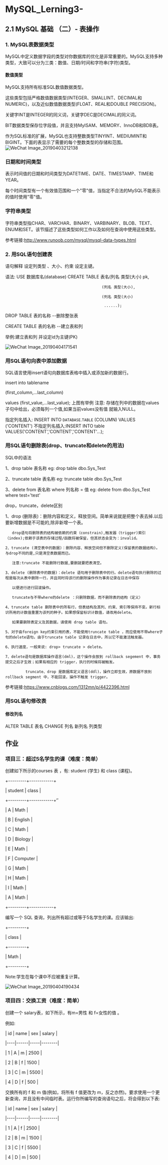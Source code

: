 # MySQL_Lerning3-

##  2.1 MySQL 基础 （二）- 表操作

### 1. MySQL表数据类型

MySQL中定义数据字段的类型对你数据库的优化是非常重要的。MySQL支持多种类型，大致可以分为三类：数值、日期/时间和字符串(字符)类型。

#### 数值类型

MySQL支持所有标准SQL数值数据类型。

这些类型包括严格数值数据类型(INTEGER、SMALLINT、DECIMAL和NUMERIC)，以及近似数值数据类型(FLOAT、REAL和DOUBLE PRECISION)。

关键字INT是INTEGER的同义词，关键字DEC是DECIMAL的同义词。

BIT数据类型保存位字段值，并且支持MyISAM、MEMORY、InnoDB和BDB表。

作为SQL标准的扩展，MySQL也支持整数类型TINYINT、MEDIUMINT和BIGINT。下面的表显示了需要的每个整数类型的存储和范围。
![WeChat Image_20190403212138](https://user-images.githubusercontent.com/43989688/55506761-8b8d9a00-5656-11e9-9538-b8e34a965270.png)

### 日期和时间类型

表示时间值的日期和时间类型为DATETIME、DATE、TIMESTAMP、TIME和YEAR。

每个时间类型有一个有效值范围和一个"零"值，当指定不合法的MySQL不能表示的值时使用"零"值。

### 字符串类型

字符串类型指CHAR、VARCHAR、BINARY、VARBINARY、BLOB、TEXT、ENUM和SET。该节描述了这些类型如何工作以及如何在查询中使用这些类型。

参考链接:http://www.runoob.com/mysql/mysql-data-types.html

### 2. 用SQL语句创建表

语句解释 设定列类型 、大小、约束 设定主键。

语法:   USE 数据库名(database) CREATE TABLE 表名(列名 类型(大小) pk,
         
                                               (列名 类型(大小),
                                               
                                               (列名 类型(大小)
                                               
                                                ......);

DROP TABLE 表的名称 --删除整张表

CREATE TABLE 表的名称 --建立表和列

举例:建立表和列 并设定id为主键(PK)

![WeChat Image_20190404171541](https://user-images.githubusercontent.com/43989688/55567181-70299a00-56fd-11e9-894e-050d809a37d4.png)

###  用SQL语句向表中添加数据

SQL语言使用insert语句向数据库表格中插入或添加新的数据行。

insert into tablename 

(first_column,...last_column) 

values (first_value,...last_value);  上图有举例
注意: 存储在列中的数据在values子句中给出，必须每列一个值,如果当前values没有值 就输入NULL。

指定列名插入: INSERT INTO `DATABASE`.`TABLE` (COLUMN) VALUES ('CONTENT')
不指定列名插入:INSERT INTO table VALUES('CONTENT','CONTENT','CONTENT'...);

### 用SQL语句删除表(drop、truncate和delete的用法)

SQL中的语法

   1、drop table 表名称                         eg: drop table  dbo.Sys_Test
   
   2、truncate table 表名称                     eg: truncate  table dbo.Sys_Test
   
   3、delete from 表名称 where 列名称 = 值      eg: delete from dbo.Sys_Test where test='test'
 
drop，truncate，delete区别

  1、drop (删除表)：删除内容和定义，释放空间。简单来说就是把整个表去掉.以后要新增数据是不可能的,除非新增一个表。

       drop语句将删除表的结构被依赖的约束（constrain),触发器（trigger)索引（index);依赖于该表的存储过程/函数将被保留，但其状态会变为：invalid。

    2、truncate (清空表中的数据)：删除内容、释放空间但不删除定义(保留表的数据结构)。与drop不同的是,只是清空表数据而已。

       注意:truncate 不能删除行数据,要删就要把表清空。

    3、delete (删除表中的数据)：delete 语句用于删除表中的行。delete语句执行删除的过程是每次从表中删除一行，并且同时将该行的删除操作作为事务记录在日志中保存

       以便进行进行回滚操作。

       truncate与不带where的delete ：只删除数据，而不删除表的结构（定义）

    4、truncate table 删除表中的所有行，但表结构及其列、约束、索引等保持不变。新行标识所用的计数值重置为该列的种子。如果想保留标识计数值，请改用delete。

       如果要删除表定义及其数据，请使用 drop table 语句。 
       
    5、对于由foreign key约束引用的表，不能使用truncate table ，而应使用不带where子句的delete语句。由于truncate table 记录在日志中，所以它不能激活触发器。

    6、执行速度，一般来说: drop> truncate > delete。

    7、delete语句是数据库操作语言(dml)，这个操作会放到 rollback segement 中，事务提交之后才生效；如果有相应的 trigger，执行的时候将被触发。

             truncate、drop 是数据库定义语言(ddl)，操作立即生效，原数据不放到 rollback segment 中，不能回滚，操作不触发 trigger。 
             
 参考链接:https://www.cnblogs.com/1312mn/p/4422396.html
 
 
### 用SQL语句修改表

#### 修改列名

ALTER TABLE 表名 CHANGE 列名 新列名 列类型


## 作业

### 项目三：超过5名学生的课（难度：简单）

创建如下所示的courses 表 ，有: student (学生) 和 class (课程)。

+---------+------------+

| student | class      |

+---------+------------+‘’

| A       | Math       |

| B      | English    |

| C       | Math       |

| D       | Biology    |

| E       | Math       |

| F       | Computer   |

| G       | Math       |

| H       | Math       |

| I       | Math       |

| A      | Math       |

+---------+------------+

编写一个 SQL 查询，列出所有超过或等于5名学生的课。应该输出:

+---------+

| class   |

+---------+

| Math    |

+---------+

Note:学生在每个课中不应被重复计算。

![WeChat Image_20190404190434](https://user-images.githubusercontent.com/43989688/55574386-90148a00-570c-11e9-8176-fca920964e46.png)

### 项目四：交换工资（难度：简单）

创建一个 salary表，如下所示，有m=男性 和 f=女性的值 。

例如:

| id | name | sex | salary |

|----|------|-----|--------|

| 1  | A    | m   | 2500   |

| 2  | B    | f   | 1500   |

| 3  | C    | m   | 5500   |

| 4  | D    | f   | 500    |

交换所有的 f 和 m 值(例如，将所有 f 值更改为 m，反之亦然)。要求使用一个更新查询，并且没有中间临时表。运行你所编写的查询语句之后，将会得到以下表:

| id | name | sex | salary |

|----|------|-----|--------|

| 1  | A    | f  | 2500   |

| 2  | B    | m   | 1500   |

| 3  | C    | f   | 5500   |

| 4  | D    | m   | 500    |



